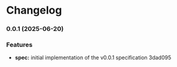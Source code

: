 # Changelog

### 0.0.1 (2025-06-20)


### Features

* **spec:** initial implementation of the v0.0.1 specification 3dad095
